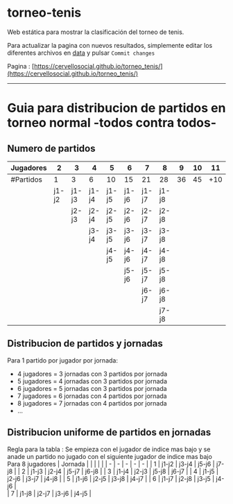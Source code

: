 # torneo-tenis
Web estática para mostrar la clasificación del torneo de tenis.

Para actualizar la pagina con nuevos resultados, simplemente editar los diferentes archivos en [data](./data) y pulsar `Commit changes`

Pagina : [https://cervellosocial.github.io/torneo_tenis/](https://cervellosocial.github.io/torneo_tenis/)

---
# Guia para distribucion de partidos en torneo normal -todos contra todos-
## Numero de partidos
 | Jugadores | 2 | 3 | 4 | 5 | 6 | 7 | 8 | 9 | 10 | 11 | 12|
 | - | - | - | - | - | - | - | - | - | - | - | - | 
 | #Partidos | 1 | 3 | 6 | 10 | 15 | 21 | 28 | 36 | 45 | +10 | +11 | 
 |  | j1-j2 | j1-j3 | j1-j4 | j1-j5 | j1-j6 | j1-j7 | j1-j8 | 
 |  |       | j2-j3 | j2-j4 | j2-j5 | j2-j6 | j2-j7 | j2-j8 | 
 |  |       |       | j3-j4 | j3-j5 | j3-j6 | j3-j7 | j3-j8 | 
 |  |       |       |       | j4-j5 | j4-j6 | j4-j7 | j4-j8 | 
 |  |       |       |       |       | j5-j6 | j5-j7 | j5-j8 | 
 |  |       |       |       |       |       | j6-j7 | j6-j8 | 
 |  |       |       |       |       |       |       | j7-j8 | 

## Distribucion de partidos y jornadas
Para 1 partido por jugador por jornada:
* 4 jugadores = 3 jornadas con 3 partidos por jornada
* 5 jugadores = 4 jornadas con 3 partidos por jornada
* 6 jugadores = 5 jornadas con 3 partidos por jornada
* 7 jugadores = 6 jornadas con 4 partidos por jornada
* 8 jugadores = 7 jornadas con 4 partidos por jornada
* ...
## Distribucion uniforme de partidos en jornadas
Regla para la tabla : Se empieza con el jugador de indice mas bajo y se anade un partido no jugado con el siguiente jugador de indice mas bajo
Para 8 jugadores
 | Jornada |  |  |  |  | 
 | - | - | - | - | - | 
 | 1 | j1-j2 | j3-j4 | j5-j6 | j7-j8 | 
 | 2 | j1-j3 | j2-j4 | j5-j7 | j6-j8 | 
 | 3 | j1-j4 | j2-j3 | j5-j8 | j6-j7 | 
 | 4 | j1-j5 | j2-j6 | j3-j7 | j4-j8 | 
 | 5 | j1-j6 | j2-j5 | j3-j8 | j4-j7 | 
 | 6 | j1-j7 | j2-j8 | j3-j5 | j4-j6 |  
 | 7 | j1-j8 | j2-j7 | j3-j6 | j4-j5 | 
